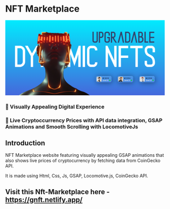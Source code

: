 # NFT Marketplace
![Portfolio](/Assets/img/ss.png)

### 🌟 Visually Appealing Digital Experience
### 🚀 Live Cryptoccurrency Prices with API data integration, GSAP Animations and Smooth Scrolling with LocomotiveJs

## Introduction

NFT Marketplace website featuring visually appealing GSAP animations that also shows live prices of cryptocurrency by fetching data from CoinGecko API.

It is made using Html, Css, Js, GSAP, Locomotive.js, CoinGecko API.

## Visit this Nft-Marketplace here - https://gnft.netlify.app/